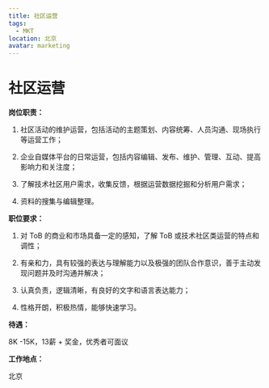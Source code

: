 ```yaml
---
title: 社区运营
tags:
  - MKT
location: 北京
avatar: marketing
---
```


# 社区运营

**岗位职责：**

1. 社区活动的维护运营，包括活动的主题策划、内容统筹、人员沟通、现场执行等运营工作；

2. 企业自媒体平台的日常运营，包括内容编辑、发布、维护、管理、互动、提高影响力和关注度；

3. 了解技术社区用户需求，收集反馈，根据运营数据挖掘和分析用户需求；

4. 资料的搜集与编辑整理。

**职位要求：**

1. 对 ToB 的商业和市场具备一定的感知，了解 ToB 或技术社区类运营的特点和调性；

2. 有亲和力，具有较强的表达与理解能力以及极强的团队合作意识，善于主动发现问题并及时沟通并解决；

3. 认真负责，逻辑清晰，有良好的文字和语言表达能力；

4. 性格开朗，积极热情，能够快速学习。

**待遇：**

8K -15K，13薪 + 奖金，优秀者可面议

**工作地点：**

北京
